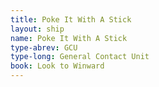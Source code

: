 ```yaml
---
title: Poke It With A Stick
layout: ship
name: Poke It With A Stick
type-abrev: GCU
type-long: General Contact Unit
book: Look to Winward
---
```

